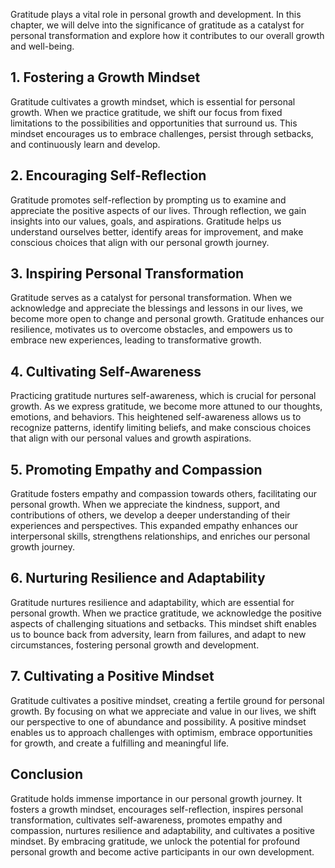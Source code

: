 
Gratitude plays a vital role in personal growth and development. In this chapter, we will delve into the significance of gratitude as a catalyst for personal transformation and explore how it contributes to our overall growth and well-being.

1\. Fostering a Growth Mindset
-----------------------------

Gratitude cultivates a growth mindset, which is essential for personal growth. When we practice gratitude, we shift our focus from fixed limitations to the possibilities and opportunities that surround us. This mindset encourages us to embrace challenges, persist through setbacks, and continuously learn and develop.

2\. Encouraging Self-Reflection
------------------------------

Gratitude promotes self-reflection by prompting us to examine and appreciate the positive aspects of our lives. Through reflection, we gain insights into our values, goals, and aspirations. Gratitude helps us understand ourselves better, identify areas for improvement, and make conscious choices that align with our personal growth journey.

3\. Inspiring Personal Transformation
------------------------------------

Gratitude serves as a catalyst for personal transformation. When we acknowledge and appreciate the blessings and lessons in our lives, we become more open to change and personal growth. Gratitude enhances our resilience, motivates us to overcome obstacles, and empowers us to embrace new experiences, leading to transformative growth.

4\. Cultivating Self-Awareness
-----------------------------

Practicing gratitude nurtures self-awareness, which is crucial for personal growth. As we express gratitude, we become more attuned to our thoughts, emotions, and behaviors. This heightened self-awareness allows us to recognize patterns, identify limiting beliefs, and make conscious choices that align with our personal values and growth aspirations.

5\. Promoting Empathy and Compassion
-----------------------------------

Gratitude fosters empathy and compassion towards others, facilitating our personal growth. When we appreciate the kindness, support, and contributions of others, we develop a deeper understanding of their experiences and perspectives. This expanded empathy enhances our interpersonal skills, strengthens relationships, and enriches our personal growth journey.

6\. Nurturing Resilience and Adaptability
----------------------------------------

Gratitude nurtures resilience and adaptability, which are essential for personal growth. When we practice gratitude, we acknowledge the positive aspects of challenging situations and setbacks. This mindset shift enables us to bounce back from adversity, learn from failures, and adapt to new circumstances, fostering personal growth and development.

7\. Cultivating a Positive Mindset
---------------------------------

Gratitude cultivates a positive mindset, creating a fertile ground for personal growth. By focusing on what we appreciate and value in our lives, we shift our perspective to one of abundance and possibility. A positive mindset enables us to approach challenges with optimism, embrace opportunities for growth, and create a fulfilling and meaningful life.

Conclusion
----------

Gratitude holds immense importance in our personal growth journey. It fosters a growth mindset, encourages self-reflection, inspires personal transformation, cultivates self-awareness, promotes empathy and compassion, nurtures resilience and adaptability, and cultivates a positive mindset. By embracing gratitude, we unlock the potential for profound personal growth and become active participants in our own development.
